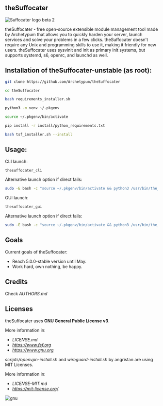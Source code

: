 ## theSuffocater  
![Suffocater logo beta 2](https://github.com/user-attachments/assets/51422160-c33c-4515-b628-dbabb2c877ce)

theSuffocater - free open-source extensible module management tool made by
Archetypum that allows you to quickly harden your server, launch services and solve your problems
in a few clicks. theSuffocater doesn't require any Unix and programming skills
to use it, making it friendly for new users. 
theSuffocater uses sysvinit and init as primary init systems,
but supports systemd, s6, openrc, and launchd as well. 

## Installation of theSuffocater-unstable (as root):

```bash
git clone https://github.com/Archetypum/theSuffocater
```

```bash
cd theSuffocater
```

```bash
bash requirements_installer.sh
```

```bash
python3 -m venv ~/.pkgenv
```

```bash
source ~/.pkgenv/bin/activate
```

```bash
pip install -r install/python_requirements.txt
```

```bash
bash tsf_installer.sh --install
```

## Usage:

CLI launch:

```bash
thesuffocater_cli
```

Alternative launch option if direct fails:

```bash
sudo -E bash -c "source ~/.pkgenv/bin/activate && python3 /usr/bin/the_carcass_cli.py"
```

GUI launch:

```bash
thesuffocater_gui
```

Alternative launch option if direct fails:

```bash
sudo -E bash -c "source ~/.pkgenv/bin/activate && python3 /usr/bin/the_carcass_gui.py"
```

## Goals

Current goals of theSuffocater:
- Reach 5.0.0-stable version until May.
- Work hard, own nothing, be happy.

## Credits

Check _AUTHORS.md_

## Licenses

theSuffocater uses **GNU General Public License v3**. 

More information in:

- _LICENSE.md_
- _https://www.fsf.org_
- _https://www.gnu.org_

_scripts/openvpn-install.sh_ and _wireguard-install.sh_ by angristan are using MIT Licenses.

More information in:

- _LICENSE-MIT.md_
- _https://mit-license.org/_

![gnu](https://github.com/user-attachments/assets/66935a97-374f-4dbc-9f1c-428070fda139)
